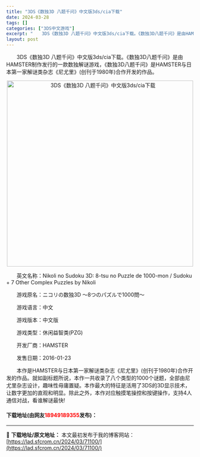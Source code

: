 ```yaml
---
title: "3DS《数独3D 八题千问》中文版3ds/cia下载"
date: 2024-03-28
tags: []
categories: ["3DS中文游戏"]
excerpt: "　　3DS《数独3D 八题千问》中文版3ds/cia下载。《数独3D八题千问》是由HAMSTER制作发行的一款数独解谜游戏，《数独3D八题千问》是HAMSTER与日本第一家解谜类杂志《尼尤里》(创刊于1980年)合作开发的作品。 　　英文名称：Nikoli no Sudoku 3D: 8-tsu n&hellip;"
layout: post
---
```


 <p>　　3DS《数独3D 八题千问》中文版3ds/cia下载。《数独3D八题千问》是由HAMSTER制作发行的一款数独解谜游戏，《数独3D八题千问》是HAMSTER与日本第一家解谜类杂志《尼尤里》(创刊于1980年)合作开发的作品。</p> <p align="center"><img align="" border="0" src="https://lad.sfcrom.cn/wp-content/uploads/2024/03/20240328_6605474134cc3.jpg" width="500" alt="3DS《数独3D 八题千问》中文版3ds/cia下载" /></p> <p>　　英文名称：Nikoli no Sudoku 3D: 8-tsu no Puzzle de 1000-mon / Sudoku + 7 Other Complex Puzzles by Nikoli</p> <p>　　游戏原名：ニコリの数独3D ～8つのパズルで1000問～</p> <p>　　游戏语言：中文</p> <p>　　游戏版本：中文版</p> <p>　　游戏类型：休闲益智类(PZG)</p> <p>　　开发厂商：HAMSTER</p> <p>　　发售日期：2016-01-23</p> <p>　　本作是HAMSTER与日本第一家解谜类杂志《尼尤里》(创刊于1980年)合作开发的作品。就如副标题所说，本作一共收录了八个类型的1000个谜题，全部由尼尤里杂志设计，趣味性毋庸置疑。本作最大的特征是活用了3DS的3D显示技术，让数字更加的直观和明显。除此之外，本作对应触摸笔操控和按键操作，支持4人通信对战，看谁解谜最快!</p> <p><h4>下载地址(由网友<font color="red">18949189355</font>发布)：</h4></p> 

---
📖 **下载地址/原文地址：** 本文最初发布于我的博客网站：[https://lad.sfcrom.cn/2024/03/71100/](https://lad.sfcrom.cn/2024/03/71100/)
